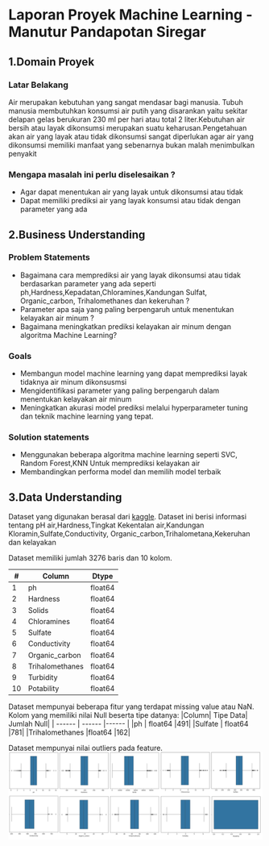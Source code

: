 # Laporan Proyek Machine Learning - Manutur Pandapotan Siregar
## 1.Domain Proyek
### Latar Belakang

Air merupakan kebutuhan yang sangat mendasar bagi manusia. Tubuh manusia membutuhkan konsumsi air putih yang disarankan yaitu sekitar delapan gelas berukuran 230 ml per hari atau total 2 liter.Kebutuhan air bersih atau layak dikonsumsi merupakan suatu keharusan.Pengetahuan akan air yang layak atau tidak dikonsumsi sangat diperlukan agar air yang dikonsumsi memiliki manfaat yang sebenarnya bukan malah menimbulkan penyakit
 ### Mengapa masalah ini perlu diselesaikan ?
- Agar dapat menentukan air yang layak untuk dikonsumsi atau tidak
- Dapat memiliki prediksi air yang layak konsumsi atau tidak dengan parameter yang ada

## 2.Business Understanding
### Problem Statements

- Bagaimana cara memprediksi air yang layak dikonsumsi atau tidak berdasarkan parameter yang ada seperti ph,Hardness,Kepadatan,Chloramines,Kandungan  Sulfat, Organic_carbon, Trihalomethanes dan kekeruhan ?
- Parameter apa saja yang paling berpengaruh untuk menentukan kelayakan air minum ?
- Bagaimana meningkatkan prediksi kelayakan air minum dengan algoritma Machine Learning?
### Goals

- Membangun model machine learning yang dapat memprediksi layak tidaknya air minum dikonsusmsi
- Mengidentifikasi parameter yang paling berpengaruh dalam menentukan kelayakan air minum
- Meningkatkan akurasi model prediksi melalui hyperparameter tuning dan teknik machine learning yang tepat.
### Solution statements
- Menggunakan beberapa algoritma machine learning seperti SVC, Random Forest,KNN Untuk memprediksi kelayakan air
- Membandingkan performa model dan memilih model terbaik 
## 3.Data Understanding
Dataset yang digunakan berasal dari [kaggle](https://www.kaggle.com/datasets/adityakadiwal/water-potability). Dataset ini berisi informasi tentang pH air,Hardness,Tingkat Kekentalan air,Kandungan Kloramin,Sulfate,Conductivity, Organic_carbon,Trihalometana,Kekeruhan dan kelayakan

Dataset memiliki jumlah 3276 baris dan 10 kolom.

|#| Column | Dtype |
| ------ | ------ |------ |
| 1 | ph                |float64|
| 2 | Hardness         |float64|
| 3 | Solids            |float64|
| 4 | Chloramines |float64|
| 5 | Sulfate           |float64|
| 6 | Conductivity      |float64|
| 7 | Organic_carbon |float64|
| 8 | Trihalomethanes   |float64|
| 9 | Turbidity         |float64|
| 10 | Potability        |float64|
Dataset mempunyai beberapa fitur yang terdapat missing value atau NaN.
Kolom yang memiliki nilai Null beserta tipe datanya:
|Column|  Tipe Data|  Jumlah Null|
| ------ | ------ |------ |
|ph              |  float64          |491|
|Sulfate          | float64          |781|
|Trihalomethanes   |float64          |162|

Dataset mempunyai nilai outliers pada feature.
![Outlier](https://github.com/opanR/Dicoding_WaterPredictiveAnalytics/blob/main/Outlier.png)
